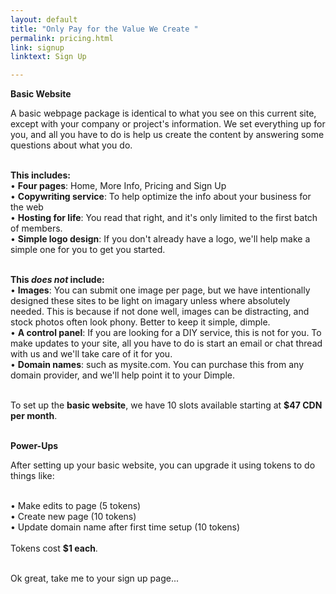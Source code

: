 ```yaml
---
layout: default
title: "Only Pay for the Value We Create " 
permalink: pricing.html
link: signup
linktext: Sign Up 

---
```


<b>Basic Website</b> <br />

A basic webpage package is identical to what you see on this current site, except with your company or project's information. We set everything up for you, and all you have to do is help us create the content by answering some questions about what you do. <br /><br />

<b>This includes:</b><br />
<span class="f5">• **Four pages**: Home, More Info, Pricing and Sign Up <br />
• **Copywriting service**: To help optimize the info about your business for the web<br />
• **Hosting for life**: You read that right, and it's only limited to the first batch of members. <br />
• **Simple logo design**: If you don't already have a logo, we'll help make a simple one for you to get you started. 
 <br /><br />
</span>

 <b>This <i>does not</i> include:</b><br/> 
 <span class="f5">• **Images**: You can submit one image per page, but we have intentionally designed these sites to be light on imagary unless where absolutely needed. This is because if not done well, images can be distracting, and stock photos often look phony. Better to keep it simple, dimple. <br />
 • **A control panel**: If you are looking for a DIY service, this is not for you. To make updates to your site, all you have to do is start an email or chat thread with us and we'll take care of it for you. <br />
 • **Domain names**: such as mysite.com. You can purchase this from any domain provider, and we'll help point it to your Dimple. <br />  <br />
</span>

<span class="hot-pink">To set up the <b>basic website</b>, we have 10 slots available starting at <b>$47 CDN per month</b></span>. <br /><br /> 

<b>Power-Ups</b> <br />

After setting up your basic website, you can upgrade it using tokens to do things like: <br /> <br />

<span class="f5">
• Make edits to page (5 tokens) <br />
• Create new page (10 tokens) <br />
• Update domain name after first time setup (10 tokens) <br /><br />
</span>
<span class="hot-pink">Tokens cost <b>$1 each</b>. </span><br /><br /> 

Ok great, take me to your sign up page...

